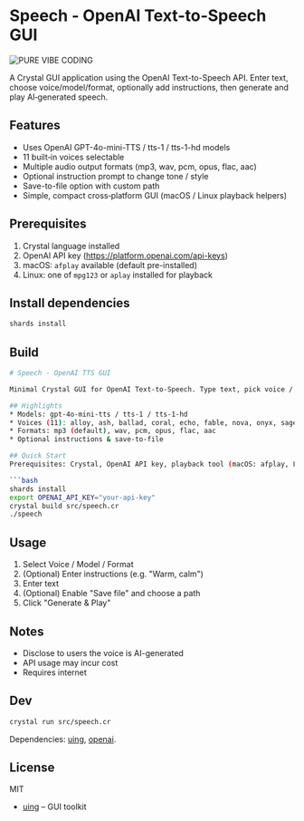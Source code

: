 # Speech - OpenAI Text-to-Speech GUI

![PURE VIBE CODING](https://img.shields.io/badge/PURE-VIBE_CODING-magenta)

A Crystal GUI application using the OpenAI Text-to-Speech API. Enter text, choose voice/model/format, optionally add instructions, then generate and play AI‑generated speech.

## Features

- Uses OpenAI GPT-4o-mini-TTS / tts-1 / tts-1-hd models
- 11 built‑in voices selectable
- Multiple audio output formats (mp3, wav, pcm, opus, flac, aac)
- Optional instruction prompt to change tone / style
- Save-to-file option with custom path
- Simple, compact cross‑platform GUI (macOS / Linux playback helpers)

## Prerequisites

1. Crystal language installed
2. OpenAI API key (https://platform.openai.com/api-keys)
3. macOS: `afplay` available (default pre-installed)
4. Linux: one of `mpg123` or `aplay` installed for playback

## Install dependencies

```bash
shards install
```

## Build

```bash
# Speech - OpenAI TTS GUI

Minimal Crystal GUI for OpenAI Text-to-Speech. Type text, pick voice / model / format, optionally add instructions, then generate & play (or save) audio.

## Highlights
* Models: gpt-4o-mini-tts / tts-1 / tts-1-hd
* Voices (11): alloy, ash, ballad, coral, echo, fable, nova, onyx, sage, shimmer
* Formats: mp3 (default), wav, pcm, opus, flac, aac
* Optional instructions & save-to-file

## Quick Start
Prerequisites: Crystal, OpenAI API key, playback tool (macOS: afplay, Linux: mpg123 or aplay).

```bash
shards install
export OPENAI_API_KEY="your-api-key"
crystal build src/speech.cr
./speech
```

## Usage
1. Select Voice / Model / Format
2. (Optional) Enter instructions (e.g. "Warm, calm")
3. Enter text
4. (Optional) Enable "Save file" and choose a path
5. Click "Generate & Play"

## Notes
* Disclose to users the voice is AI-generated
* API usage may incur cost
* Requires internet

## Dev
```bash
crystal run src/speech.cr
```
Dependencies: [uing](https://github.com/kojix2/uing), [openai](https://github.com/kojix2/crystal-openai).

## License
MIT
- [uing](https://github.com/kojix2/uing) – GUI toolkit
